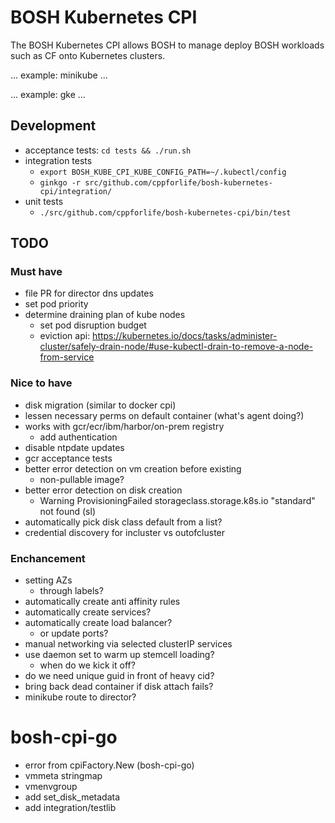 # BOSH Kubernetes CPI

The BOSH Kubernetes CPI allows BOSH to manage deploy BOSH workloads such as CF onto Kubernetes clusters.

... example: minikube ...

... example: gke ...

## Development

- acceptance tests: `cd tests && ./run.sh`
- integration tests
  - `export BOSH_KUBE_CPI_KUBE_CONFIG_PATH=~/.kubectl/config`
  - `ginkgo -r src/github.com/cppforlife/bosh-kubernetes-cpi/integration/`
- unit tests
  - `./src/github.com/cppforlife/bosh-kubernetes-cpi/bin/test`

## TODO

### Must have

- file PR for director dns updates
- set pod priority
- determine draining plan of kube nodes
  - set pod disruption budget
  - eviction api: https://kubernetes.io/docs/tasks/administer-cluster/safely-drain-node/#use-kubectl-drain-to-remove-a-node-from-service

### Nice to have

- disk migration (similar to docker cpi)
- lessen necessary perms on default container (what's agent doing?)
- works with gcr/ecr/ibm/harbor/on-prem registry
  - add authentication
- disable ntpdate updates
- gcr acceptance tests
- better error detection on vm creation before existing
  - non-pullable image?
- better error detection on disk creation
  - Warning   ProvisioningFailed  storageclass.storage.k8s.io "standard" not found (sl)
- automatically pick disk class default from a list?
- credential discovery for incluster vs outofcluster

### Enchancement

- setting AZs
  - through labels?
- automatically create anti affinity rules
- automatically create services?
- automatically create load balancer?
  - or update ports?
- manual networking via selected clusterIP services
- use daemon set to warm up stemcell loading?
  - when do we kick it off?
- do we need unique guid in front of heavy cid?
- bring back dead container if disk attach fails?
- minikube route to director?

# bosh-cpi-go

- error from cpiFactory.New (bosh-cpi-go)
- vmmeta stringmap
- vmenvgroup
- add set_disk_metadata
- add integration/testlib
